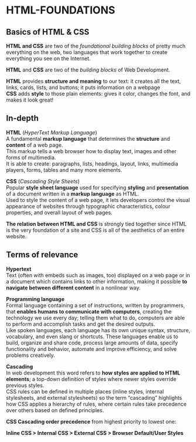 # HTML-FOUNDATIONS

## Basics of HTML & CSS

**HTML and CSS** are two of the *foundational building blocks* of pretty much everything on the web, two languages that work together to create everything you see on the Internet.

**HTML** and **CSS** are two of the *building blocks* of Web Development.

**HTML** provides **structure and meaning** to our text: it creates all the text, links, cards, lists, and buttons; it puts information on a webpage<br>
**CSS** adds **style** to those plain elements: gives it color, changes the font, and makes it look great!


## In-depth

**HTML** (*HyperText Markup Language*)<br>
A fundamental **markup language** that determines the **structure** and **content** of a web page.<br>
This markup tells a web browser how to display text, images and other forms of multimedia.<br>
It is able to create: paragraphs, lists, headings, layout, links, multimedia players, forms, tables and many more elements.

**CSS** (*Cascading Style Sheets*)<br>
Popular **style sheet language** used for specifying **styling** and **presentation** of a document written in a **markup language** as HTML.<br>
Used to style the content of a web page, it lets developers control the visual appearance of websites through typographic characteristics, colour properties, and overall layout of web pages.

**The relation between HTML and CSS** is strongly tied together since HTML is the very foundation of a site and CSS is all of the aesthetics of an entire website.


## Terms of relevance

**Hypertext**<br>
Text (often with embeds such as images, too) displayed on a web page or in a document which contains links to other information, making it possible **to navigate between different content** in a nonlinear way.<br>

**Programming language**<br>
Formal language containing a set of instructions, written by programmers, that **enables humans to communicate with computers**, creating the technology we use every day; telling them what to do, computers are able to perform and accomplish tasks and get the desired outputs.<br>Like spoken languages, each language has its own unique syntax, structure, vocabulary, and even slang or shortcuts.
These languages enable us to build, organize and share code, process large amounts of data, specify functionality and behavior, automate and improve efficiency, and solve problems creatively.

**Cascading**<br>
In web development this word refers to **how styles are applied to HTML elements**; a top-down definition of styles where newer styles override previous styles.<br>
CSS rules can be defined in multiple places (inline styles, internal stylesheets, and external stylesheets) so the term “cascading” highlights how CSS applies a hierarchy of rules, where certain rules take precedence over others based on defined principles.

**CSS Cascading order precedence** from highest priority to lowest one:

**Inline CSS >  Internal CSS > External CSS > Browser Default/User Styles**
